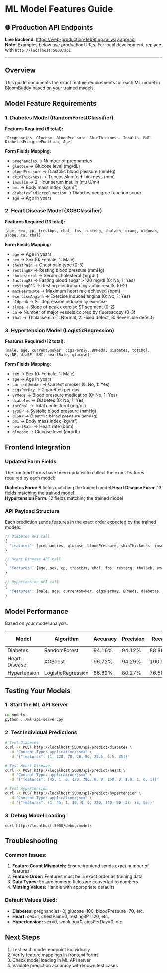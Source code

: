 # ML Model Features Guide

## 🌐 Production API Endpoints
**Live Backend**: https://web-production-1e69f.up.railway.app/api  
**Note**: Examples below use production URLs. For local development, replace with `http://localhost:5000/api`

---

## Overview
This guide documents the exact feature requirements for each ML model in BloomBuddy based on your trained models.

## Model Feature Requirements

### 1. Diabetes Model (RandomForestClassifier)
**Features Required (8 total):**
```
[Pregnancies, Glucose, BloodPressure, SkinThickness, Insulin, BMI, DiabetesPedigreeFunction, Age]
```

**Form Fields Mapping:**
- `pregnancies` → Number of pregnancies
- `glucose` → Glucose level (mg/dL)
- `bloodPressure` → Diastolic blood pressure (mmHg)
- `skinThickness` → Triceps skin fold thickness (mm)
- `insulin` → 2-Hour serum insulin (mu U/ml)
- `bmi` → Body mass index (kg/m²)
- `diabetesPedigreeFunction` → Diabetes pedigree function score
- `age` → Age in years

### 2. Heart Disease Model (XGBClassifier)
**Features Required (13 total):**
```
[age, sex, cp, trestbps, chol, fbs, restecg, thalach, exang, oldpeak, slope, ca, thal]
```

**Form Fields Mapping:**
- `age` → Age in years
- `sex` → Sex (0: Female, 1: Male)
- `chestPain` → Chest pain type (0-3)
- `restingBP` → Resting blood pressure (mmHg)
- `cholesterol` → Serum cholesterol (mg/dL)
- `fastingBS` → Fasting blood sugar > 120 mg/dl (0: No, 1: Yes)
- `restingECG` → Resting electrocardiographic results (0-2)
- `maxHeartRate` → Maximum heart rate achieved (bpm)
- `exerciseAngina` → Exercise induced angina (0: No, 1: Yes)
- `oldpeak` → ST depression induced by exercise
- `slope` → Slope of peak exercise ST segment (0-2)
- `ca` → Number of major vessels colored by fluoroscopy (0-3)
- `thal` → Thalassemia (1: Normal, 2: Fixed defect, 3: Reversible defect)

### 3. Hypertension Model (LogisticRegression)
**Features Required (12 total):**
```
[male, age, currentSmoker, cigsPerDay, BPMeds, diabetes, totChol, sysBP, diaBP, BMI, heartRate, glucose]
```

**Form Fields Mapping:**
- `sex` → Sex (0: Female, 1: Male)
- `age` → Age in years
- `currentSmoker` → Current smoker (0: No, 1: Yes)
- `cigsPerDay` → Cigarettes per day
- `BPMeds` → Blood pressure medication (0: No, 1: Yes)
- `diabetes` → Diabetes (0: No, 1: Yes)
- `totChol` → Total cholesterol (mg/dL)
- `sysBP` → Systolic blood pressure (mmHg)
- `diaBP` → Diastolic blood pressure (mmHg)
- `bmi` → Body mass index (kg/m²)
- `heartRate` → Heart rate (bpm)
- `glucose` → Glucose level (mg/dL)

## Frontend Integration

### Updated Form Fields
The frontend forms have been updated to collect the exact features required by each model:

**Diabetes Form:** 8 fields matching the trained model
**Heart Disease Form:** 13 fields matching the trained model  
**Hypertension Form:** 12 fields matching the trained model

### API Payload Structure
Each prediction sends features in the exact order expected by the trained models:

```typescript
// Diabetes API call
{
  "features": [pregnancies, glucose, bloodPressure, skinThickness, insulin, bmi, diabetesPedigreeFunction, age]
}

// Heart Disease API call  
{
  "features": [age, sex, cp, trestbps, chol, fbs, restecg, thalach, exang, oldpeak, slope, ca, thal]
}

// Hypertension API call
{
  "features": [male, age, currentSmoker, cigsPerDay, BPMeds, diabetes, totChol, sysBP, diaBP, BMI, heartRate, glucose]
}
```

## Model Performance
Based on your model analysis:

| Model | Algorithm | Accuracy | Precision | Recall | F1-Score |
|-------|-----------|----------|-----------|--------|----------|
| Diabetes | RandomForest | 94.16% | 94.12% | 88.89% | 91.43% |
| Heart Disease | XGBoost | 96.72% | 94.29% | 100% | 97.06% |
| Hypertension | LogisticRegression | 86.82% | 80.27% | 76.50% | 78.34% |

## Testing Your Models

### 1. Start the ML API Server
```bash
cd models
python ../ml-api-server.py
```

### 2. Test Individual Predictions
```bash
# Test Diabetes
curl -X POST http://localhost:5000/api/predict/diabetes \
  -H "Content-Type: application/json" \
  -d '{"features": [1, 120, 70, 20, 80, 25.5, 0.5, 35]}'

# Test Heart Disease  
curl -X POST http://localhost:5000/api/predict/heart \
  -H "Content-Type: application/json" \
  -d '{"features": [45, 1, 0, 120, 200, 0, 0, 150, 0, 1.0, 1, 0, 1]}'

# Test Hypertension
curl -X POST http://localhost:5000/api/predict/hypertension \
  -H "Content-Type: application/json" \
  -d '{"features": [1, 45, 1, 10, 0, 0, 220, 140, 90, 28, 75, 95]}'
```

### 3. Debug Model Loading
```bash
curl http://localhost:5000/debug/models
```

## Troubleshooting

### Common Issues:
1. **Feature Count Mismatch:** Ensure frontend sends exact number of features
2. **Feature Order:** Features must be in exact order as training data
3. **Data Types:** Ensure numeric fields are converted to numbers
4. **Missing Values:** Handle with appropriate defaults

### Default Values Used:
- **Diabetes:** pregnancies=0, glucose=100, bloodPressure=70, etc.
- **Heart:** sex=1, chestPain=0, restingBP=120, etc.  
- **Hypertension:** sex=0, smoking=0, cigsPerDay=0, etc.

## Next Steps
1. Test each model endpoint individually
2. Verify feature mappings in frontend forms
3. Check model loading in ML API server
4. Validate prediction accuracy with known test cases
